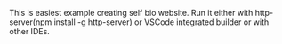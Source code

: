 This is easiest example creating self bio website. Run it either with http-server(npm install -g http-server) or VSCode integrated builder or with other IDEs.
